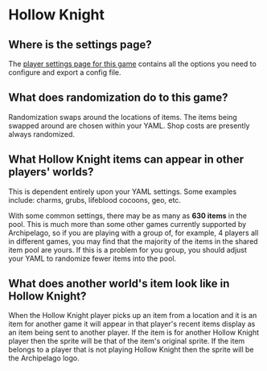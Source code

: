 # Hollow Knight

## Where is the settings page?

The [player settings page for this game](../player-settings) contains all the options you need to configure and export a
config file.

## What does randomization do to this game?

Randomization swaps around the locations of items. The items being swapped around are chosen within your YAML.
Shop costs are presently always randomized.

## What Hollow Knight items can appear in other players' worlds?

This is dependent entirely upon your YAML settings. Some examples include: charms, grubs, lifeblood cocoons, geo, etc.

With some common settings, there may be as many as **630 items** in the pool. This is much more than some other games currently supported by Archipelago, so if you are playing with a group of, for example, 4 players all in different games, you may find that the majority of the items in the shared item pool are yours. If this is a problem for you group, you should adjust your YAML to randomize fewer items into the pool.

## What does another world's item look like in Hollow Knight?

When the Hollow Knight player picks up an item from a location and it is an item for another game it will appear in that
player's recent items display as an item being sent to another player. If the item is for another Hollow Knight player
then the sprite will be that of the item's original sprite. If the item belongs to a player that is not playing Hollow
Knight then the sprite will be the Archipelago logo.
